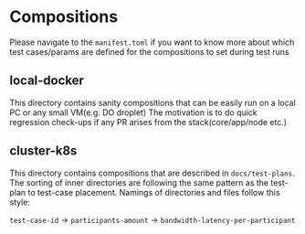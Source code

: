 # Compositions

Please navigate to the `manifest.toml` if you want to know more about which test cases/params are defined for the compositions
to set during test runs

## local-docker

This directory contains sanity compositions that can be easily run on a local PC or any small VM(e.g. DO droplet)
The motivation is to do quick regression check-ups if any PR arises from the stack(core/app/node etc.)

## cluster-k8s

This directory contains compositions that are described in `docs/test-plans`. The sorting of inner directories
are following the same pattern as the test-plan to test-case placement. Namings of directories and files follow this style:

`test-case-id` -> `participants-amount` -> `bandwidth-latency-per-participant`
